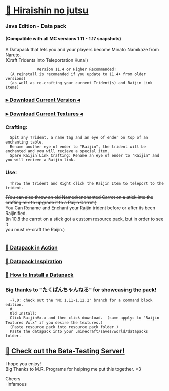# [🎥 Hiraishin no jutsu](https://youtu.be/dOuJNRJvqmY)
### Java Edition - Data pack  
#### (Compatible with all MC versions 1.11 - 1.17 snapshots)  

A Datapack that lets you and your players become Minato Namikaze from Naruto.    
(Craft Tridents into Teleportation Kunai)  
      
                  Version 11.4 or Higher Recommended!  
      (A reinstall is recomended if you update to 11.4+ from older versions)  
      (as well as re-crafting your current Trident(s) and Raijin Link Items)  

### [⫸ Download Current Version ⫷](https://github.com/InfamousMusicify/Flying-Raijin/raw/master/Raijin%20V11.4.zip)  
### [⫸ Download Current Textures ⫷](https://github.com/InfamousMusicify/Flying-Raijin/raw/master/Raijin%20Textures%20V0.4.zip) 

### Crafting:  
      Spit any Trident, a name tag and an eye of ender on top of an enchanting table,   
      Rename another eye of ender to "Raijin", the trident will be enchanted and you will recieve a special item.  
      Spare Raijin Link Crafting: Rename an eye of ender to "Raijin" and you will recieve a Raijin link.  
### Use:  
      Throw the trident and Right click the Raijin Item to teleport to the trident.  
~~(You can also throw an old Named/enchanted Carrot on a stick into 
the crafting mix to upgrade it to a Raijin Carrot.)~~  
      You Can Rename and Enchant your Raijin trident before or after its been Raijinified.  
      (in 10.8 the carrot on a stick got a custom resource pack, but in order to see it  
      you must re-craft the Raijin.)    
#
### [🔗 Datapack in Action](https://youtu.be/dOuJNRJvqmY)  
### [🔗 Datapack Inspiration](https://youtu.be/Fd_vSRkGlv8)  
### [🔗 How to Install a Datapack](https://www.youtube.com/watch?v=4Dxzw12TQcg)  

### Big thanks to "たくぱんちゃんねる" for showcasing the pack!   
      -7.0: check out the "MC 1.11-1.12.2" branch for a command block edition.
      #  
      Old Install:  
      Click RaijinVx.x and then click download.  (same applys to "Raijin Textures Vx.x" if you desire the textures.)  
      (Paste resource pack into resource pack folder.)  
      Paste the datapack into your .minecraft/saves/world/datapacks folder.  
      
## [🔗 Check out the Beta-Testing Server!](https://bit.ly/2TizsgS)

I hope you enjoy!  
Big Thanks to M.R. Programs for helping me put this together. <3  

Cheers  
-Infamous
